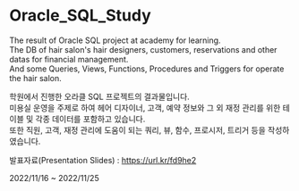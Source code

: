 # Oracle_SQL_Study
The result of Oracle SQL project at academy for learning.  
The DB of hair salon's hair designers, customers, reservations and other datas for financial management.  
And some Queries, Views, Functions, Procedures and Triggers for operate the hair salon.  
  
학원에서 진행한 오라클 SQL 프로젝트의 결과물입니다.  
미용실 운영을 주제로 하여 헤어 디자이너, 고객, 예약 정보와 그 외 재정 관리를 위한 테이블 및 각종 데이터를 포함하고 있습니다.  
또한 직원, 고객, 재정 관리에 도움이 되는 쿼리, 뷰, 함수, 프로시저, 트리거 등을 작성하였습니다.  
  
발표자료(Presentation Slides) : https://url.kr/fd9he2  
  
2022/11/16 ~ 2022/11/25
  
